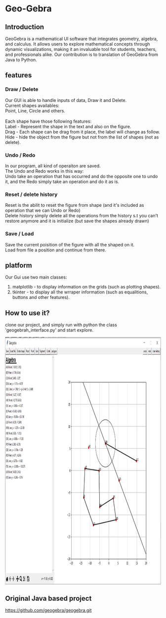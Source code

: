 # Geo-Gebra

## Introduction
GeoGebra is a mathematical UI software that integrates geometry, algebra, and calculus. 
It allows users to explore mathematical concepts through dynamic visualizations, making it an invaluable tool for students, teachers, and professionals alike.
Our contribution is to translation of GeoGebra from Java to Python.

## features
### Draw / Delete
Our GUI is able to handle inputs of data, Draw it and Delete. <br />
Current shapes availables: <br />
Point, Line, Circle and others. <br /><br />
Each shape have those following features: <br />
   Label - Represent the shape in the text and also on the figure. <br />
   Drag - Each shape can be drag from it place, the label will change as follow. <br />
   Hide - hide the object from the figure but not from the list of shapes (not as delete). <br />


### Undo / Redo
In our program, all kind of operaiton are saved.<br />
The Undo and Redo works in this way:<br />
Undo take an operation that has occurred and do the opposite one to undo it, 
and the Redo simply take an operation and do it as is.<br />


### Reset / delete history
Reset is the abilit to reset the figure from shape (and it's included as operation that we can Undo or Redo)<br />
Delete history simply delete all the operations from the history s.t you can't restore anymore and it is initialize (but save the shapes already drawn)<br />

### Save / Load
Save the current poisition of the figure with all the shaped on it.<br />
Load from file a position and continue from there.<br />

## platform
Our Gui use two main classes:<br />
   1) matplotlib - to display information on the grids (such as plotting shapes).<br />
   2) tkinter - to display all the wrraper information (such as equalitions, buttons and other features).<br />

## How to use it?
clone our project, and simply run with python the class 'geogebrah_interface.py' and start explore.

<img src="Images/sample.PNG" alt="Image" width="1000" height="800">

## Original Java based project
https://github.com/geogebra/geogebra.git





